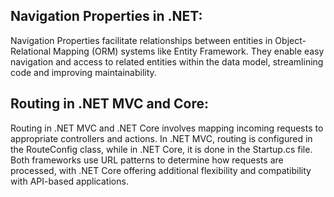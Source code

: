 ## Navigation Properties in .NET:

Navigation Properties facilitate relationships between entities in Object-Relational Mapping (ORM) systems like Entity Framework. They enable easy navigation and access to related entities within the data model, streamlining code and improving maintainability.

## Routing in .NET MVC and Core:

Routing in .NET MVC and .NET Core involves mapping incoming requests to appropriate controllers and actions. In .NET MVC, routing is configured in the RouteConfig class, while in .NET Core, it is done in the Startup.cs file. Both frameworks use URL patterns to determine how requests are processed, with .NET Core offering additional flexibility and compatibility with API-based applications.